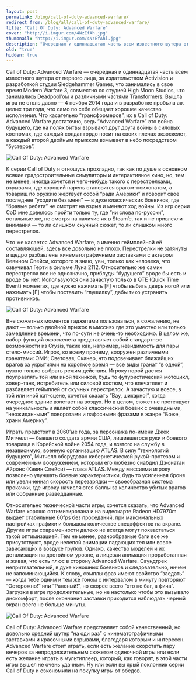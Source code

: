 ```yaml
---
layout: post
permalink: /blog/call-of-duty-advanced-warfare/
redirect_from: /blog/all/call-of-duty-advanced-warfare/
title: "Call Of Duty: Advanced Warfare"
cover: "http://i.imgur.com/4NzEfAh.jpg"
thumbnail: "http://i.imgur.com/4NzEfAhl.jpg"
description: "Очередная и одиннадцатая часть всем известного шутера от первого лица, за издательством Activision и разработкой студии Sledgehammer Games, что занимались в свое время Modern Warfare 3, совместно со студией High Moon Studios, что занимались Deadpool’ом и различными частями Transformers. Вышла игра не столь давно — 4 ноября 2014 года и в разработке пробыла аж целых три года, что само по себе обещает хорошее качество исполнения. Что касательно “трансформеров”, их в Call of Duty: Advanced Warfare достаточно, ведь “Advanced Warfare” это война будущего, где на полях битвы взрывают друг друга войны в силовых костюмах, где каждый солдат гордо носит на своих плечах экзоскелет, а каждый второй двойным прыжком взмывает в небо посредством “бустеров”."
old: "true"
hidden: true
---
```


Call of Duty: Advanced Warfare — очередная и одиннадцатая часть всем известного шутера от первого лица, за издательством Activision и разработкой студии Sledgehammer Games, что занимались в свое время Modern Warfare 3, совместно со студией High Moon Studios, что занимались Deadpool’ом и различными частями Transformers. Вышла игра не столь давно — 4 ноября 2014 года и в разработке пробыла аж целых три года, что само по себе обещает хорошее качество исполнения. Что касательно “трансформеров”, их в Call of Duty: Advanced Warfare достаточно, ведь “Advanced Warfare” это война будущего, где на полях битвы взрывают друг друга войны в силовых костюмах, где каждый солдат гордо носит на своих плечах экзоскелет, а каждый второй двойным прыжком взмывает в небо посредством “бустеров”.

![Call Of Duty: Advanced Warfare](http://i.imgur.com/BSIqwfs.jpg)

К серии Call of Duty я отношусь прохладно, так как по душе в основном всякие градостроительные симуляторы и интерактивное кино, но, тем не менее, иногда хочется и чего-нибудь такого с перестрелками, взрывами, где хороший парень становится врагом-психопатом, а товарищ по оружию жертвует собой “ради Америки” и говорит свое последнее “уходите без меня” — в духе классических боевиков, где “бравые ребята” не смотрят на взрыв и меняют ход войны. Из игр серии CoD мне довелось пройти только ту, где “ни слова по-русски”, остальные же, не смотря на наличие их в Steam’e, так и не привлекли внимания — то ли слишком скучный сюжет, то ли слишком много перестрелок.

Что же касается Advanced Warfare, а именно геймплейной её составляющей, здесь все довольно не плохо. Перестрелки не затянуты и щедро разбавлены кинематографичными заставками с актером Кевином Спейси, которого я знаю, увы, только как человека, что озвучивал Герти в фильме Луна 2112. Относительно же самих перестрелок все не однозначно, приблуды “будущего” вроде бы есть и вроде бы нет. Используются они зачастую только в QTE (Quick Time Event) моментах, где нужно нажимать [F] чтобы выбить дверь ногой или нажимать [F] чтобы поставить “глушилку”, дабы тихо устранить противников.

![Call Of Duty: Advanced Warfare](http://i.imgur.com/whhSbkc.jpg)

Вне сюжетных моментов гаджетами пользоваться, к сожалению, не дают — только двойной прыжок в миссиях где это уместно или только замедление времени, что по-сути не очень-то необходимо. В целом же, набор функций экзоскелета представляет собой стандартные возможности из Crysis, такие как, например, невидимость для пары стелс-миссий. Игрок, ко всему прочему, вооружен различными гранатами: ЭМИ; Световая; Сканер, что подсвечивает ближайших врагов за укрытиями на короткое время — все виды гранат “в одной”, нужно только выбрать режим действия. Игроку порой дается поуправлять той или иной техникой, будь то футуристический мотоцикл, ховер-танк, истребитель или силовой костюм, что впечатляет и разбавляет геймплей от скучных перестрелок. А зачастую и вовсе, в той или иной кат-сцене, хочется сказать “Вау, шикарно!”, когда очередное здание взлетает на воздух. Но в целом, сюжет не претендует на уникальность и являет собой классический боевик с очевидными, “неожиданными” поворотами и пафосными фразами в жанре “Боже, храни Америку”.

Играть предстоит в 2060’ые года, за персонажа по-имени Джек Митчелл — бывшего солдата армии США, лишившегося руки и боевого товарища в Корейской войне 2054 года, и взятого на службу в независимую, военную организацию ATLAS. В силу “технологий будущего”, Митчелл оборудован кибернетической рукой-протезом и современным вооружением, которым его любезно снабдил Джонатан Айронс (Кевин Спейси) — глава ATLAS. Между миссиями игроку позволено улучшать боевые характеристики, будь то усиленная броня или увеличенная скорость перезарядки — своеобразная система прокачки, где игроку начисляются баллы за количество убитых врагов или собранные разведданные.

Относительно технической части игры, хочется сказать, что Advanced Warfare хорошо оптимизирована и на видеокарте Radeon HD7970m выдает стабильные 60fps без проседаний, при максимальных настройках графики и большом количестве спецэффектов на экране. Другие игры современности далеко не всегда могут похвастаться такой оптимизацией. Тем не менее, разнообразные баги все же присутствуют, вроде нелепой анимации падающих тел или вовсе зависающих в воздухе трупов. Однако, качество моделей и их детализация на достойном уровне, а лицевая анимация проработанная и живая, что есть плюс в сторону Advanced Warfare. Саундтрек непритязательный, в духе киношных боевиков и следовательно, ничем не запоминающийся. К слову, сэмплы фраз имеют свойство “заедать” — когда тебе одним и тем же тоном с интервалом в минуту повторяют “Осторожно!” или “Раненый!”, но скорее всего “это не баг, а фича”. Загрузки в игре продолжительные, но не настолько чтобы это вызывало дискомфорт, после окончания заставки приходится наблюдать черный экран всего не больше минуты.

![Call Of Duty: Advanced Warfare](http://i.imgur.com/XPiRJxx.jpg)

Call of Duty: Advanced Warfare представляет собой качественный, но довольно средний шутер “на оди раз” с кинематографичными заставками и красочными взрывами, благодаря которым и интересен. Advanced Warfare стоит играть, если есть желание скоротать пару вечеров за непродолжительным сюжетом одиночной игры или если есть желание играть в мультиплеер, который, как говорят, в этой части игры вышел не очень удачным. Ну или если вы ярый поклонник серии Call of Duty и сэкономили на покупку игры от обедов.